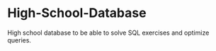# High-School-Database
High school database to be able to solve SQL exercises and optimize queries.
